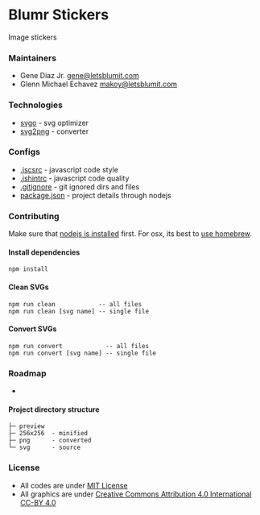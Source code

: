 # Blumr Stickers
Image stickers

### Maintainers
* Gene Diaz Jr. <gene@letsblumit.com>
* Glenn Michael Echavez <makoy@letsblumit.com>

### Technologies
* [svgo](https://github.com/svg/svgo/) - svg optimizer
* [svg2png](https://github.com/domenic/svg2png) - converter

### Configs
* [.jscsrc](http://jscs.info/rules.html) - javascript code style
* [.jshintrc](http://jshint.com/docs/options/) - javascript code quality
* [.gitignore](http://git-scm.com/docs/gitignore) - git ignored dirs and files
* [package.json](https://docs.npmjs.com/files/package.json) - project details through nodejs

### Contributing
Make sure that [nodejs is installed](http://nodejs.org/download/) first.
For osx, its best to [use homebrew](http://shapeshed.com/setting-up-nodejs-and-npm-on-mac-osx/).

#### Install dependencies
```
npm install
```

#### Clean SVGs
```
npm run clean            -- all files
npm run clean [svg name] -- single file
```

#### Convert SVGs
```
npm run convert            -- all files
npm run convert [svg name] -- single file
```

### Roadmap
*

#### Project directory structure
```
├─ preview
├─ 256x256  - minified
├─ png      - converted
└─ svg      - source
```

### License
* All codes are under [MIT License](https://github.com/letsblumit/blumr-stickers/blob/master/LICENSE-CODE)
* All graphics are under [Creative Commons Attribution 4.0 International CC-BY 4.0](https://github.com/letsblumit/blumr-stickers/blob/master/LICENSE-GRAPHICS)

